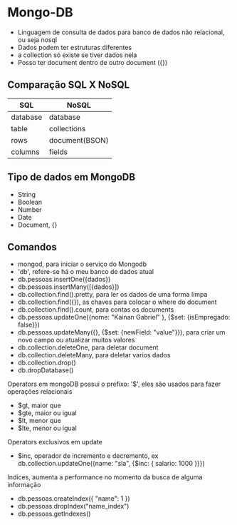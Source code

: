 # Mongo-DB

- Linguagem de consulta de dados para banco de dados não relacional, ou seja nosql
- Dados podem ter estruturas diferentes
- a collection só existe se tiver dados nela
- Posso ter document dentro de outro document ({})

## Comparação SQL X NoSQL

|SQL |NoSQL
--- | --- |
|database|database
|table|collections
|rows|document(BSON)
|columns|fields

## Tipo de dados em MongoDB
- String
- Boolean
- Number
- Date
- Document, {}

## Comandos
- mongod, para iniciar o serviço do Mongodb
- 'db', refere-se há o meu banco de dados atual
- db.pessoas.insertOne({dados})
- db.pessoas.insertMany([{dados}])
- db.collection.find().pretty, para ler os dados de uma forma limpa
- db.collection.find({}), as chaves para colocar o where do document
- db.collection.find().count, para contas os documents
- db.pessoas.updateOne({nome: "Kainan Gabriel" }, {$set: {isEmpregado: false}})
- db.pessoas.updateMany({}, {$set: {newField: "value"}}), para criar um novo campo ou atualizar muitos valores
- db.collection.deleteOne, para deletar document
- db.collection.deleteMany, para deletar varios dados
- db.collection.drop()
- db.dropDatabase()

Operators em mongoDB possui o prefixo: '$', eles são usados para fazer operações relacionais
- $gt, maior que
- $gte, maior ou igual
- $lt, menor que
- $lte, menor ou igual

Operators exclusivos em update
- $inc, operador de incremento e decremento, ex db.collection.updateOne({name: "sla", {$inc: { salario: 1000 }}})

Indices, aumenta a performance no momento da busca de alguma informação
- db.pessoas.createIndex({ "name": 1 })
- db.pessoas.dropIndex("name_index")
- db.pessoas.getIndexes()

